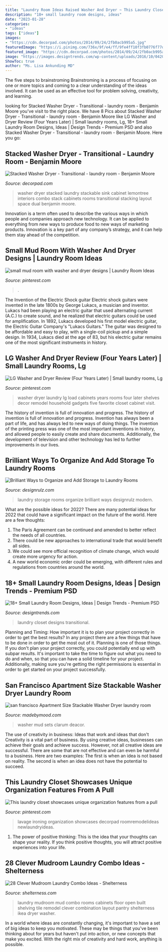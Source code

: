 ```yaml
---
title: "Laundry Room Ideas Raised Washer And Dryer ~ This Laundry Closet Showcases Unique Organization Features From A Pull"
description: "18+ small laundry room designs, ideas"
date: "2023-01-28"
categories:
- "ideas"
tags: ["ideas"]
images:
- "https://cdn.decorpad.com/photos/2014/09/24/2fb0acb995a5.jpg"
featuredImage: "https://i.pinimg.com/736x/9f/e4/ff/9fe4ff10f3fb0776f77d88c0d098a74e--top-load-washer-laundry-room-laundry-closet.jpg"
featured_image: "https://cdn.decorpad.com/photos/2014/09/24/2fb0acb995a5.jpg"
image: "https://images.designtrends.com/wp-content/uploads/2016/10/04201353/Transitional-Laundry-Closet-Design-.jpeg"
ShowToc: true
author: "Ms. Lisa Ankunding MD"
---
```



The five steps to brainstroming
Brainstroming is a process of focusing on one or more topics and coming to a clear understanding of the ideas involved. It can be used as an effective tool for problem solving, creativity, and learning.

	

		
looking for Stacked Washer Dryer - Transitional - laundry room - Benjamin Moore you've visit to the right place. We have 8 Pics about Stacked Washer Dryer - Transitional - laundry room - Benjamin Moore like LG Washer and Dryer Review (Four Years Later) | Small laundry rooms, Lg, 18+ Small Laundry Room Designs, Ideas | Design Trends - Premium PSD and also Stacked Washer Dryer - Transitional - laundry room - Benjamin Moore. Here you go:
		
    
## Stacked Washer Dryer - Transitional - Laundry Room - Benjamin Moore

<img loading=lazy src="https://cdn.decorpad.com/photos/2014/09/24/2fb0acb995a5.jpg" onerror="this.onerror=null;this.src='https://tse2.mm.bing.net/th?id=OIP.OgmIpUqhX1zdGOqGPojMnwDHEs&amp;pid=15.1';" alt="Stacked Washer Dryer - Transitional - laundry room - Benjamin Moore">

_Source: decorpad.com_

>washer dryer stacked laundry stackable sink cabinet lemontree interiors combo stack cabinets rooms transitional stacking layout space dual benjamin moore. 

	

Innovation is a term often used to describe the various ways in which people and companies approach new technology. It can be applied to everything from new ways to produce food to new ways of marketing products. Innovation is a key part of any company’s strategy, and it can help them stay ahead of the competition.

    
## Small Mud Room With Washer And Dryer Designs | Laundry Room Ideas

<img loading=lazy src="https://i.pinimg.com/originals/c3/e0/1a/c3e01a4dd6507e317f70a2ec92af1e97.jpg" onerror="this.onerror=null;this.src='https://tse1.mm.bing.net/th?id=OIP.Jwvp30ms5ExGL4kYMO565AHaMd&amp;pid=15.1';" alt="small mud room with washer and dryer designs | Laundry Room Ideas">

_Source: pinterest.com_

>. 

	

The Invention of the Electric Shock guitar
Electric shock guitars were invented in the late 1800s by George Lukacs, a musician and inventor. Lukacs had been playing an electric guitar that used alternating current (A.C.) to create sound, and he realized that electric guitars could be used for amplification. In 1892, Lukacs developed his first model electric guitar, the Electric Guitar Company's "Lukacs Guitars." The guitar was designed to be affordable and easy to play, with a single-coil pickup and a simple design. In 1934, Lukacs died at the age of 83, but his electric guitar remains one of the most significant instruments in history.

    
## LG Washer And Dryer Review (Four Years Later) | Small Laundry Rooms, Lg

<img loading=lazy src="https://i.pinimg.com/736x/9f/e4/ff/9fe4ff10f3fb0776f77d88c0d098a74e--top-load-washer-laundry-room-laundry-closet.jpg" onerror="this.onerror=null;this.src='https://tse1.mm.bing.net/th?id=OIP.LEJblbN1GsLVp7X8eElOCQHaLH&amp;pid=15.1';" alt="LG Washer and Dryer Review (Four Years Later) | Small laundry rooms, Lg">

_Source: pinterest.com_

>washer dryer laundry lg load cabinets years rooms four later shelves decor remodel household gadgets five favorite closet cabinet visit. 

	

The history of invention is full of innovation and progress.
The history of invention is full of innovation and progress. Invention has always been a part of life, and has always led to new ways of doing things. The invention of the printing press was one of the most important inventions in history, and allowed people to easily create and share documents. Additionally, the development of television and other technology has led to further improvements in our lives.

    
## Brilliant Ways To Organize And Add Storage To Laundry Rooms

<img loading=lazy src="http://cdn.designrulz.com/wp-content/uploads/2015/09/Laundry-Room-Storage-Ideas-designrulz-3.jpg" onerror="this.onerror=null;this.src='https://tse1.mm.bing.net/th?id=OIP.OzyuKD2pv6X4u4aeCug_ZQHaHn&amp;pid=15.1';" alt="Brilliant Ways to Organize and Add Storage to Laundry Rooms">

_Source: designrulz.com_

>laundry storage rooms organize brilliant ways designrulz modern. 

	

What are the possible ideas for 2022?
There are many potential ideas for 2022 that could have a significant impact on the future of the world. Here are a few thoughts: 
1. The Paris Agreement can be continued and amended to better reflect the needs of all countries. 
2. There could be new approaches to international trade that would benefit all sides. 
3. We could see more official recognition of climate change, which would create more urgency for action. 
4. A new world economic order could be emerging, with different rules and regulations from countries around the world. 

    
## 18+ Small Laundry Room Designs, Ideas | Design Trends - Premium PSD

<img loading=lazy src="https://images.designtrends.com/wp-content/uploads/2016/10/04201353/Transitional-Laundry-Closet-Design-.jpeg" onerror="this.onerror=null;this.src='https://tse2.mm.bing.net/th?id=OIP.URYlhH4CUJbH_WGV4W22_QHaLH&amp;pid=15.1';" alt="18+ Small Laundry Room Designs, Ideas | Design Trends - Premium PSD">

_Source: designtrends.com_

>laundry closet designs transitional. 

	

Planning and Timing: How important it is to plan your project correctly in order to get the best results?
In any project there are a few things that have to be done in order to get the most out of it. Planning is one of those things. If you don't plan your project correctly, you could potentially end up with subpar results. It's important to take the time to figure out what you need to do and when, so that you can have a solid timeline for your project. Additionally, making sure you're getting the right permissions is essential in order to get started on your project successfully.

    
## San Francisco Apartment Size Stackable Washer Dryer Laundry Room

<img loading=lazy src="https://madebymood.com/wp-content/uploads/2017/10/san-francisco-Apartment-Size-Stackable-Washer-Dryer-with-rectangular-baskets-laundry-room-transitional-and-cabinets-mud.jpg" onerror="this.onerror=null;this.src='https://tse2.mm.bing.net/th?id=OIP.VvNhuYc9ZJIxAI1iTsTtxQHaE8&amp;pid=15.1';" alt="san francisco Apartment Size Stackable Washer Dryer laundry room">

_Source: madebymood.com_

>washer mud sets clarum deacor. 

	

The use of creativity in business: Ideas that work and ideas that don't
Creativity is a vital part of business. By using creative ideas, businesses can achieve their goals and achieve success. However, not all creative ideas are successful. There are some that are not effective and can even be harmful to a business. Here are two examples: The first is when an idea is not based on reality. The second is when an idea does not have the potential to succeed.

    
## This Laundry Closet Showcases Unique Organization Features From A Pull

<img loading=lazy src="https://i.pinimg.com/736x/86/b8/74/86b874a54731048e8a7c328330726902.jpg" onerror="this.onerror=null;this.src='https://tse4.mm.bing.net/th?id=OIP.SqjqnMbVpQok2UA2pYjjaAHaLH&amp;pid=15.1';" alt="This laundry closet showcases unique organization features from a pull">

_Source: pinterest.com_

>lavage ironing organization showcases decorpad roomremodelideas newlaundryideas. 

	

1. The power of positive thinking: This is the idea that your thoughts can shape your reality. If you think positive thoughts, you will attract positive experiences into your life.

    
## 28 Clever Mudroom Laundry Combo Ideas - Shelterness

<img loading=lazy src="https://i.shelterness.com/2016/06/12-all-white-mudroom-laundry-with-open-shelving.jpg" onerror="this.onerror=null;this.src='https://tse3.mm.bing.net/th?id=OIP.0tHVRybiwOJubd-axL4-YgHaLH&amp;pid=15.1';" alt="28 Clever Mudroom Laundry Combo Ideas - Shelterness">

_Source: shelterness.com_

>laundry mudroom mud combo rooms cabinets floor open built shelving tile remodel clever combination layout pantry shelterness ikea dryer washer. 

	

In a world where ideas are constantly changing, it's important to have a set of big ideas to keep you motivated. These may be things that you've been thinking about for years but haven't put into action, or new concepts that make you excited. With the right mix of creativity and hard work, anything is possible.

